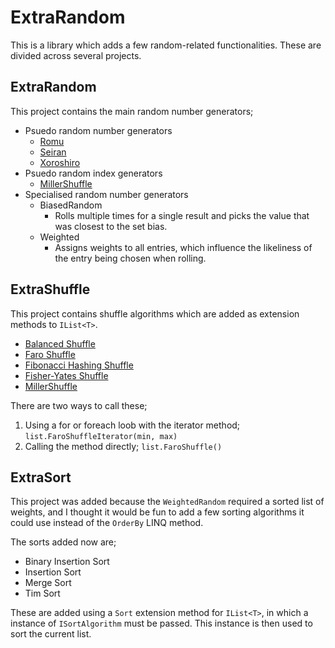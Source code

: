 # ExtraRandom

This is a library which adds a few random-related functionalities.
These are divided across several projects.

## ExtraRandom

This project contains the main random number generators;

- Psuedo random number generators
  - [Romu](https://arxiv.org/pdf/2002.11331)
  - [Seiran](https://github.com/andanteyk/prng-seiran/blob/master/seiran128.c)
  - [Xoroshiro](https://prng.di.unimi.it)
- Psuedo random index generators
  - [MillerShuffle](https://github.com/RondeSC/Miller_Shuffle_Algo)
- Specialised random number generators
  - BiasedRandom 
    - Rolls multiple times for a single result and picks the value that was closest to the set bias.
  - Weighted
    - Assigns weights to all entries, which influence the likeliness of the entry being chosen when rolling.

## ExtraShuffle

This project contains shuffle algorithms which are added as extension methods to `IList<T>`.


- [Balanced Shuffle](https://keyj.emphy.de/balanced-shuffle/)
- [Faro Shuffle](https://en.wikipedia.org/wiki/Faro_shuffle)
- [Fibonacci Hashing Shuffle](https://pncnmnp.github.io/blogs/fibonacci-hashing.html)
- [Fisher-Yates Shuffle](https://en.wikipedia.org/wiki/Fisher%E2%80%93Yates_shuffle)
- [MillerShuffle](https://github.com/RondeSC/Miller_Shuffle_Algo)


There are two ways to call these;
1. Using a for or foreach loob with the iterator method; `list.FaroShuffleIterator(min, max)`
2. Calling the method directly; `list.FaroShuffle()`

## ExtraSort

This project was added because the `WeightedRandom` required a sorted list of weights, and I thought it would be fun to add a few sorting algorithms it could use instead of the `OrderBy` LINQ method.

The sorts added now are;
- Binary Insertion Sort
- Insertion Sort
- Merge Sort
- Tim Sort

These are added using a `Sort` extension method for `IList<T>`, in which a instance of `ISortAlgorithm` must be passed.
This instance is then used to sort the current list.